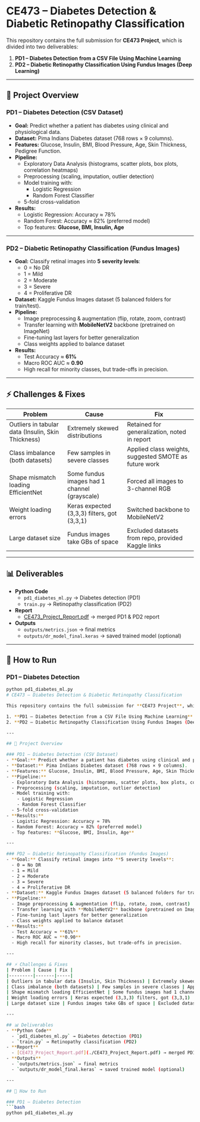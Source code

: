 # CE473 – Diabetes Detection & Diabetic Retinopathy Classification

This repository contains the full submission for **CE473 Project**, which is divided into two deliverables:

1. **PD1 – Diabetes Detection from a CSV File Using Machine Learning**
2. **PD2 – Diabetic Retinopathy Classification Using Fundus Images (Deep Learning)**

---

## 📌 Project Overview

### PD1 – Diabetes Detection (CSV Dataset)
- **Goal:** Predict whether a patient has diabetes using clinical and physiological data.  
- **Dataset:** Pima Indians Diabetes dataset (768 rows × 9 columns).  
- **Features:** Glucose, Insulin, BMI, Blood Pressure, Age, Skin Thickness, Pedigree Function.  
- **Pipeline:**
  - Exploratory Data Analysis (histograms, scatter plots, box plots, correlation heatmaps)
  - Preprocessing (scaling, imputation, outlier detection)
  - Model training with:
    - Logistic Regression
    - Random Forest Classifier
  - 5-fold cross-validation
- **Results:**
  - Logistic Regression: Accuracy ≈ 78%
  - Random Forest: Accuracy ≈ 82% (preferred model)
  - Top features: **Glucose, BMI, Insulin, Age**

---

### PD2 – Diabetic Retinopathy Classification (Fundus Images)
- **Goal:** Classify retinal images into **5 severity levels**:
  - 0 = No DR  
  - 1 = Mild  
  - 2 = Moderate  
  - 3 = Severe  
  - 4 = Proliferative DR  
- **Dataset:** Kaggle Fundus Images dataset (5 balanced folders for train/test).  
- **Pipeline:**
  - Image preprocessing & augmentation (flip, rotate, zoom, contrast)
  - Transfer learning with **MobileNetV2** backbone (pretrained on ImageNet)
  - Fine-tuning last layers for better generalization
  - Class weights applied to balance dataset
- **Results:**
  - Test Accuracy ≈ **61%**
  - Macro ROC AUC ≈ **0.90**
  - High recall for minority classes, but trade-offs in precision.

---

## ⚡ Challenges & Fixes
| Problem | Cause | Fix |
|---------|-------|-----|
| Outliers in tabular data (Insulin, Skin Thickness) | Extremely skewed distributions | Retained for generalization, noted in report |
| Class imbalance (both datasets) | Few samples in severe classes | Applied class weights, suggested SMOTE as future work |
| Shape mismatch loading EfficientNet | Some fundus images had 1 channel (grayscale) | Forced all images to 3-channel RGB |
| Weight loading errors | Keras expected (3,3,3) filters, got (3,3,1) | Switched backbone to MobileNetV2 |
| Large dataset size | Fundus images take GBs of space | Excluded datasets from repo, provided Kaggle links |

---

## 📊 Deliverables
- **Python Code**
  - `pd1_diabetes_ml.py` → Diabetes detection (PD1)
  - `train.py` → Retinopathy classification (PD2)
- **Report**
  - [CE473_Project_Report.pdf](./CE473_Project_Report.pdf) → merged PD1 & PD2 report
- **Outputs**
  - `outputs/metrics.json` → final metrics
  - `outputs/dr_model_final.keras` → saved trained model (optional)

---

## 🚀 How to Run

### PD1 – Diabetes Detection
```bash
python pd1_diabetes_ml.py
# CE473 – Diabetes Detection & Diabetic Retinopathy Classification

This repository contains the full submission for **CE473 Project**, which is divided into two deliverables:

1. **PD1 – Diabetes Detection from a CSV File Using Machine Learning**
2. **PD2 – Diabetic Retinopathy Classification Using Fundus Images (Deep Learning)**

---

## 📌 Project Overview

### PD1 – Diabetes Detection (CSV Dataset)
- **Goal:** Predict whether a patient has diabetes using clinical and physiological data.  
- **Dataset:** Pima Indians Diabetes dataset (768 rows × 9 columns).  
- **Features:** Glucose, Insulin, BMI, Blood Pressure, Age, Skin Thickness, Pedigree Function.  
- **Pipeline:**
  - Exploratory Data Analysis (histograms, scatter plots, box plots, correlation heatmaps)
  - Preprocessing (scaling, imputation, outlier detection)
  - Model training with:
    - Logistic Regression
    - Random Forest Classifier
  - 5-fold cross-validation
- **Results:**
  - Logistic Regression: Accuracy ≈ 78%
  - Random Forest: Accuracy ≈ 82% (preferred model)
  - Top features: **Glucose, BMI, Insulin, Age**

---

### PD2 – Diabetic Retinopathy Classification (Fundus Images)
- **Goal:** Classify retinal images into **5 severity levels**:
  - 0 = No DR  
  - 1 = Mild  
  - 2 = Moderate  
  - 3 = Severe  
  - 4 = Proliferative DR  
- **Dataset:** Kaggle Fundus Images dataset (5 balanced folders for train/test).  
- **Pipeline:**
  - Image preprocessing & augmentation (flip, rotate, zoom, contrast)
  - Transfer learning with **MobileNetV2** backbone (pretrained on ImageNet)
  - Fine-tuning last layers for better generalization
  - Class weights applied to balance dataset
- **Results:**
  - Test Accuracy ≈ **61%**
  - Macro ROC AUC ≈ **0.90**
  - High recall for minority classes, but trade-offs in precision.

---

## ⚡ Challenges & Fixes
| Problem | Cause | Fix |
|---------|-------|-----|
| Outliers in tabular data (Insulin, Skin Thickness) | Extremely skewed distributions | Retained for generalization, noted in report |
| Class imbalance (both datasets) | Few samples in severe classes | Applied class weights, suggested SMOTE as future work |
| Shape mismatch loading EfficientNet | Some fundus images had 1 channel (grayscale) | Forced all images to 3-channel RGB |
| Weight loading errors | Keras expected (3,3,3) filters, got (3,3,1) | Switched backbone to MobileNetV2 |
| Large dataset size | Fundus images take GBs of space | Excluded datasets from repo, provided Kaggle links |

---

## 📊 Deliverables
- **Python Code**
  - `pd1_diabetes_ml.py` → Diabetes detection (PD1)
  - `train.py` → Retinopathy classification (PD2)
- **Report**
  - [CE473_Project_Report.pdf](./CE473_Project_Report.pdf) → merged PD1 & PD2 report
- **Outputs**
  - `outputs/metrics.json` → final metrics
  - `outputs/dr_model_final.keras` → saved trained model (optional)

---

## 🚀 How to Run

### PD1 – Diabetes Detection
```bash
python pd1_diabetes_ml.py


